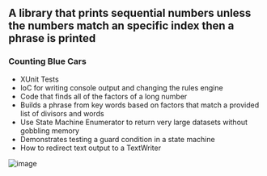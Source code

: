## A library that prints sequential numbers unless the numbers match an specific index then a phrase is printed

### Counting Blue Cars
- XUnit Tests
- IoC for writing console output and changing the rules engine
- Code that finds all of the factors of a long number
- Builds a phrase from key words based on factors that match a provided list of divisors and words
- Use State Machine Enumerator to return very large datasets without gobbling memory
- Demonstrates testing a guard condition in a state machine
- How to redirect text output to a TextWriter

![image](https://github.com/paul-kimmel/FifteenPuzzle/assets/105062328/b2e8c48d-5279-4812-bdf4-1a9c701d8c61)
